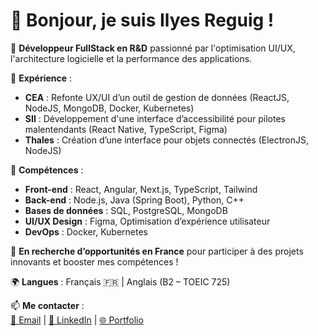 # 👋 Bonjour, je suis Ilyes Reguig !  

🚀 **Développeur FullStack en R&D** passionné par l'optimisation UI/UX, l'architecture logicielle et la performance des applications.  

🔭 **Expérience** :  
- **CEA** : Refonte UX/UI d’un outil de gestion de données (ReactJS, NodeJS, MongoDB, Docker, Kubernetes)  
- **SII** : Développement d'une interface d’accessibilité pour pilotes malentendants (React Native, TypeScript, Figma)  
- **Thales** : Création d’une interface pour objets connectés (ElectronJS, NodeJS)  

📌 **Compétences** :  
- **Front-end** : React, Angular, Next.js, TypeScript, Tailwind  
- **Back-end** : Node.js, Java (Spring Boot), Python, C++  
- **Bases de données** : SQL, PostgreSQL, MongoDB  
- **UI/UX Design** : Figma, Optimisation d’expérience utilisateur  
- **DevOps** : Docker, Kubernetes  

🎯 **En recherche d’opportunités en France** pour participer à des projets innovants et booster mes compétences !  

🌍 **Langues** : Français 🇫🇷 | Anglais (B2 – TOEIC 725)  

📫 **Me contacter** :  
[📧 Email](mailto:ilyes.reguig23000@gmail.com) | [💼 LinkedIn](https://www.linkedin.com/in/ilyes-reguig) | [🌐 Portfolio](https://ilyesreguigportfolio.vercel.app/)  

